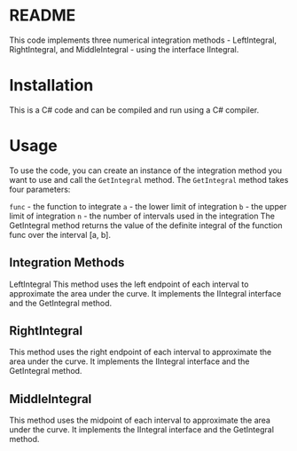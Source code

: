 # README
This code implements three numerical integration methods - LeftIntegral, RightIntegral, and MiddleIntegral - using the interface IIntegral.

# Installation
This is a C# code and can be compiled and run using a C# compiler.

# Usage
To use the code, you can create an instance of the integration method you want to use and call the `GetIntegral` method. The `GetIntegral` method takes four parameters:

`func` - the function to integrate
`a` - the lower limit of integration
`b` - the upper limit of integration
`n` - the number of intervals used in the integration
The GetIntegral method returns the value of the definite integral of the function func over the interval [a, b].

## Integration Methods
LeftIntegral
This method uses the left endpoint of each interval to approximate the area under the curve. It implements the IIntegral interface and the GetIntegral method.

## RightIntegral
This method uses the right endpoint of each interval to approximate the area under the curve. It implements the IIntegral interface and the GetIntegral method.

## MiddleIntegral
This method uses the midpoint of each interval to approximate the area under the curve. It implements the IIntegral interface and the GetIntegral method.
